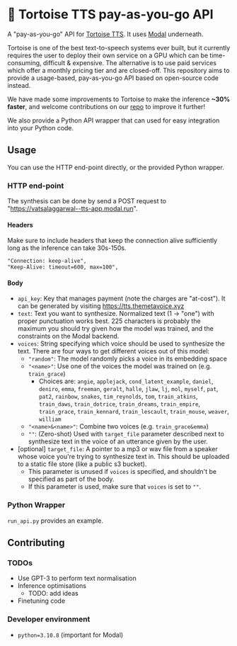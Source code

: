 # 🐢 Tortoise TTS pay-as-you-go API

A "pay-as-you-go" API for [Tortoise TTS](https://github.com/neonbjb/tortoise-tts/). It uses [Modal](https://modal.com/) underneath.

Tortoise is one of the best text-to-speech systems ever built, but it currently requires the user to deploy their own service on a GPU which can be time-consuming, difficult & expensive. The alternative is to use paid services which offer a monthly pricing tier and are closed-off. This repository aims to provide a usage-based, pay-as-you-go API based on open-source code instead.

We have made some improvements to Tortoise to make the inference **~30% faster**, and welcome contributions on our [repo](https://github.com/metavoicexyz/tortoise-tts) to improve it further!

We also provide a Python API wrapper that can used for easy integration into your Python code.

## Usage
You can use the HTTP end-point directly, or the provided Python wrapper.

### HTTP end-point
The synthesis can be done by send a POST request to "https://vatsalaggarwal--tts-app.modal.run". 

#### Headers
Make sure to include headers that keep the connection alive sufficiently long as the inference can take 30s-150s.
```
"Connection: keep-alive",
"Keep-Alive: timeout=600, max=100",
```

#### Body
- `api_key`: Key that manages payment (note the charges are "at-cost"). It can be generated by visiting https://tts.themetavoice.xyz
- `text`: Text you want to synthesize. Normalized text (1 -> "one") with proper punctuation works best. 225 characters is probably the maximum you should try given how the model was trained, and the constraints on the Modal backend.
- `voices`: String specifying which voice should be used to synthesize the text. There are four ways to get different voices out of this model:
    - `"random"`: The model randomly picks a voice in its embedding space
    - `"<name>"`: Use one of the voices the model was trained on (e.g. `train_grace`)
        - Choices are: `angie`, `applejack`, `cond_latent_example`, `daniel`, `deniro`, `emma`, `freeman`, `geralt`, `halle`, `jlaw`, `lj`, `mol`, `myself`, `pat`, `pat2`, `rainbow`, `snakes`, `tim_reynolds`, `tom`, `train_atkins`, `train_daws`, `train_dotrice`, `train_dreams`, `train_empire`, `train_grace`, `train_kennard`, `train_lescault`, `train_mouse`, `weaver`, `william`
    - `"<name>&<name>"`: Combine two voices (e.g. `train_grace&emma`)
    - `""`: (Zero-shot) Used with `target_file` parameter described next to synthesize text in the voice of an utterance given by the user.
- [optional] `target_file`: A pointer to a mp3 or wav file from a speaker whose voice you're trying to synthesize text in. This should be uploaded to a static file store (like a public s3 bucket).
    - This parameter is unused if `voices` is specified, and shouldn't be specified as part of the body.
    - If this parameter is used, make sure that `voices` is set to `""`. 

### Python Wrapper
`run_api.py` provides an example.

## Contributing

### TODOs
- Use GPT-3 to perform text normalisation
- Inference optimisations
    - TODO: add ideas
- Finetuning code 

### Developer environment
- `python=3.10.8` (important for Modal)
